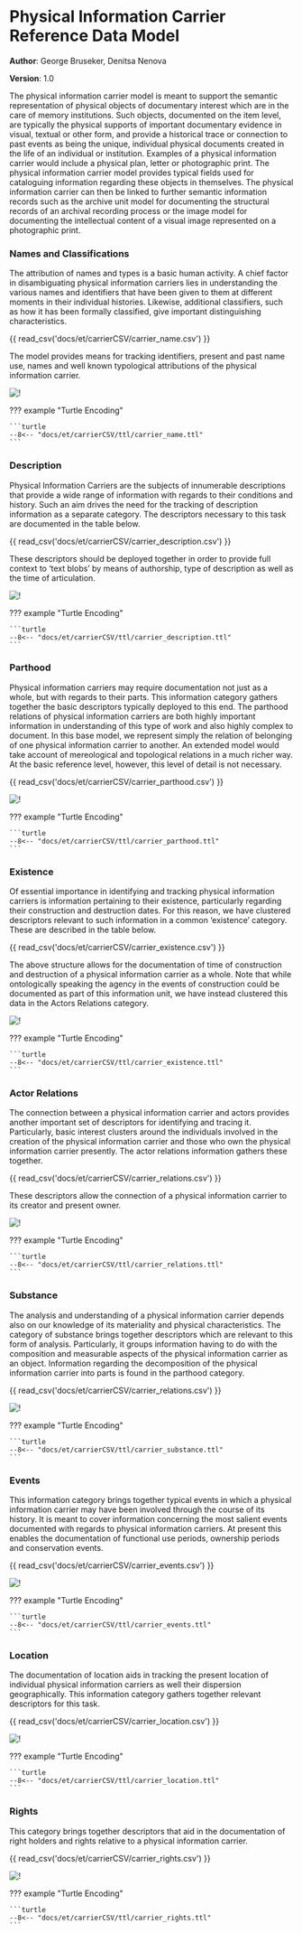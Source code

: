 # Physical Information Carrier Reference Data Model

**Author**: George Bruseker, Denitsa Nenova  

**Version**: 1.0

The physical information carrier model is meant to support the semantic representation of physical objects of documentary interest which are in the care of memory institutions. Such objects, documented on the item level, are typically the physical supports of important documentary evidence in visual, textual or other form, and provide a historical trace or connection to past events as being the unique, individual physical documents created in the life of an individual or institution. Examples of a physical information carrier would include a physical plan, letter or photographic print. The physical information carrier model provides typical fields used for cataloguing information regarding these objects in themselves. The physical information carrier can then be linked to further semantic information records such as the archive unit model for documenting the structural records of an archival recording process or the image model for documenting the intellectual content of a visual image represented on a photographic print.


### Names and Classifications


The attribution of names and types is a basic human activity. A chief factor in disambiguating physical information carriers lies in understanding the various names and identifiers that have been given to them at different moments in their individual histories. Likewise, additional classifiers, such as how it has been formally classified, give important distinguishing characteristics.


{{ read_csv('docs/et/carrierCSV/carrier_name.csv') }}

The model provides means for tracking identifiers, present and past name use, names and well known typological attributions of the physical information carrier.

![!](carrierCSV/ttl/mmd/png/carrier_name.png)


??? example "Turtle Encoding"

    ```turtle
    --8<-- "docs/et/carrierCSV/ttl/carrier_name.ttl"
    ```


### Description

Physical Information Carriers are the subjects of innumerable descriptions that provide a wide range of information with regards to their conditions and history. Such an aim drives the need for the tracking of description information as a separate category. The descriptors necessary to this task are documented in the table below.

{{ read_csv('docs/et/carrierCSV/carrier_description.csv') }}


These descriptors should be deployed together in order to provide full context to ‘text blobs’ by means of authorship, type of description as well as the time of articulation.


![!](carrierCSV/ttl/mmd/png/carrier_description.png)



??? example "Turtle Encoding"

    ```turtle
    --8<-- "docs/et/carrierCSV/ttl/carrier_description.ttl"
    ```


### Parthood

Physical information carriers may require documentation not just as a whole, but with regards to their parts. This information category gathers together the basic descriptors typically deployed to this end. The parthood relations of physical information carriers are both highly important information in understanding of this type of work and also highly complex to document. In this base model, we represent simply the relation of belonging of one physical information carrier to another. An extended model would take account of mereological and topological relations in a much richer way. At the basic reference level, however, this level of detail is not necessary.


 
{{ read_csv('docs/et/carrierCSV/carrier_parthood.csv') }}


![!](carrierCSV/ttl/mmd/png/carrier_parthood.png)



??? example "Turtle Encoding"

    ```turtle
    --8<-- "docs/et/carrierCSV/ttl/carrier_parthood.ttl"
    ```



### Existence

Of essential importance in identifying and tracking physical information carriers is information pertaining to their existence, particularly regarding their construction and destruction dates. For this reason, we have clustered descriptors relevant to such information in a common ‘existence’ category. These are described in the table below.

 
{{ read_csv('docs/et/carrierCSV/carrier_existence.csv') }}


The above structure allows for the documentation of time of construction and destruction of a physical information carrier as a whole. Note that while ontologically speaking the agency in the events of construction could be documented as part of this information unit, we have instead clustered this data in the Actors Relations category.

![!](carrierCSV/ttl/mmd/png/carrier_existence.png)



??? example "Turtle Encoding"

    ```turtle
    --8<-- "docs/et/carrierCSV/ttl/carrier_existence.ttl"
    ```




### Actor Relations

The connection between a physical information carrier and actors provides another important set of descriptors for identifying and tracing it. Particularly, basic interest clusters around the individuals involved in the creation of the physical information carrier and those who own the physical information carrier presently. The actor relations information gathers these together.

{{ read_csv('docs/et/carrierCSV/carrier_relations.csv') }}

These descriptors allow the connection of a physical information carrier to its creator and present owner.

![!](carrierCSV/ttl/mmd/png/carrier_relations.png)



??? example "Turtle Encoding"

    ```turtle
    --8<-- "docs/et/carrierCSV/ttl/carrier_relations.ttl"
    ```




### Substance

The analysis and understanding of a physical information carrier depends also on our knowledge of its materiality and physical characteristics. The category of substance brings together descriptors which are relevant to this form of analysis. Particularly, it groups information having to do with the composition and measurable aspects of the physical information carrier as an object. Information regarding the decomposition of the physical information carrier into parts is found in the parthood category.


{{ read_csv('docs/et/carrierCSV/carrier_relations.csv') }}

![!](carrierCSV/ttl/mmd/png/carrier_substance.png)



??? example "Turtle Encoding"

    ```turtle
    --8<-- "docs/et/carrierCSV/ttl/carrier_substance.ttl"
    ```




### Events

This information category brings together typical events in which a physical information carrier may have been involved through the course of its history. It is meant to cover information concerning the most salient events documented with regards to physical information carriers. At present this enables the documentation of functional use periods, ownership periods and conservation events. 

{{ read_csv('docs/et/carrierCSV/carrier_events.csv') }}

![!](carrierCSV/ttl/mmd/png/carrier_events.png)


??? example "Turtle Encoding"

    ```turtle
    --8<-- "docs/et/carrierCSV/ttl/carrier_events.ttl"
    ```


### Location

The documentation of location aids in tracking the present location of individual physical information carriers as well their dispersion geographically. This information category gathers together relevant descriptors for this task.

{{ read_csv('docs/et/carrierCSV/carrier_location.csv') }}

![!](carrierCSV/ttl/mmd/png/carrier_location.png)


??? example "Turtle Encoding"

    ```turtle
    --8<-- "docs/et/carrierCSV/ttl/carrier_location.ttl"
    ```


### Rights

This category brings together descriptors that aid in the documentation of right holders and rights relative to a physical information carrier.

{{ read_csv('docs/et/carrierCSV/carrier_rights.csv') }}

![!](carrierCSV/ttl/mmd/png/carrier_rights.png)


??? example "Turtle Encoding"

    ```turtle
    --8<-- "docs/et/carrierCSV/ttl/carrier_rights.ttl"
    ```




